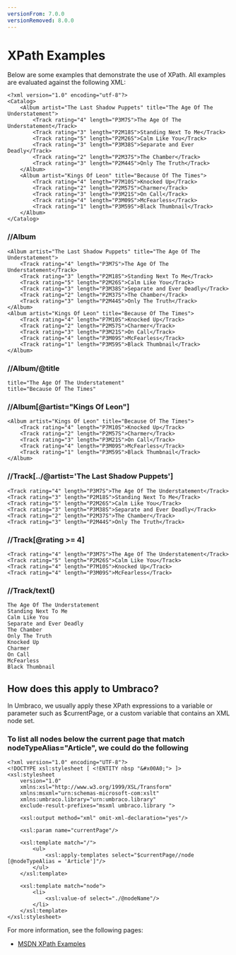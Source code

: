 ```yaml
---
versionFrom: 7.0.0
versionRemoved: 8.0.0
---
```


# XPath Examples

Below are some examples that demonstrate the use of XPath. All examples are evaluated against the following XML:

    <?xml version="1.0" encoding="utf-8"?>
    <Catalog>
        <Album artist="The Last Shadow Puppets" title="The Age Of The Understatement">
            <Track rating="4" length="P3M7S">The Age Of The Understatement</Track>
            <Track rating="3" length="P2M18S">Standing Next To Me</Track>
            <Track rating="5" length="P2M26S">Calm Like You</Track>
            <Track rating="3" length="P3M38S">Separate and Ever Deadly</Track>
            <Track rating="2" length="P2M37S">The Chamber</Track>
            <Track rating="3" length="P2M44S">Only The Truth</Track>
        </Album>
        <Album artist="Kings Of Leon" title="Because Of The Times">
            <Track rating="4" length="P7M10S">Knocked Up</Track>
            <Track rating="2" length="P2M57S">Charmer</Track>
            <Track rating="3" length="P3M21S">On Call</Track>
            <Track rating="4" length="P3M09S">McFearless</Track>
            <Track rating="1" length="P3M59S">Black Thumbnail</Track>
        </Album>
    </Catalog>

### //Album

    <Album artist="The Last Shadow Puppets" title="The Age Of The Understatement">
        <Track rating="4" length="P3M7S">The Age Of The Understatement</Track>
        <Track rating="3" length="P2M18S">Standing Next To Me</Track>
        <Track rating="5" length="P2M26S">Calm Like You</Track>
        <Track rating="3" length="P3M38S">Separate and Ever Deadly</Track>
        <Track rating="2" length="P2M37S">The Chamber</Track>
        <Track rating="3" length="P2M44S">Only The Truth</Track>
    </Album>
    <Album artist="Kings Of Leon" title="Because Of The Times">
        <Track rating="4" length="P7M10S">Knocked Up</Track>
        <Track rating="2" length="P2M57S">Charmer</Track>
        <Track rating="3" length="P3M21S">On Call</Track>
        <Track rating="4" length="P3M09S">McFearless</Track>
        <Track rating="1" length="P3M59S">Black Thumbnail</Track>
    </Album>

### //Album/@title

    title="The Age Of The Understatement"
    title="Because Of The Times"

### //Album\[@artist="Kings Of Leon"]

    <Album artist="Kings Of Leon" title="Because Of The Times">
        <Track rating="4" length="P7M10S">Knocked Up</Track>
        <Track rating="2" length="P2M57S">Charmer</Track>
        <Track rating="3" length="P3M21S">On Call</Track>
        <Track rating="4" length="P3M09S">McFearless</Track>
        <Track rating="1" length="P3M59S">Black Thumbnail</Track>
    </Album>

### //Track\[../@artist='The Last Shadow Puppets']

    <Track rating="4" length="P3M7S">The Age Of The Understatement</Track>
    <Track rating="3" length="P2M18S">Standing Next To Me</Track>
    <Track rating="5" length="P2M26S">Calm Like You</Track>
    <Track rating="3" length="P3M38S">Separate and Ever Deadly</Track>
    <Track rating="2" length="P2M37S">The Chamber</Track>
    <Track rating="3" length="P2M44S">Only The Truth</Track>

### //Track\[@rating >= 4]

    <Track rating="4" length="P3M7S">The Age Of The Understatement</Track>
    <Track rating="5" length="P2M26S">Calm Like You</Track>
    <Track rating="4" length="P7M10S">Knocked Up</Track>
    <Track rating="4" length="P3M09S">McFearless</Track>

### //Track/text()

    The Age Of The Understatement
    Standing Next To Me
    Calm Like You
    Separate and Ever Deadly
    The Chamber
    Only The Truth
    Knocked Up
    Charmer
    On Call
    McFearless
    Black Thumbnail

## How does this apply to Umbraco?

In Umbraco, we usually apply these XPath expressions to a variable or parameter such as $currentPage, or a custom variable that contains an XML node set.

### To list all nodes below the current page that match nodeTypeAlias="Article", we could do the following

    <?xml version="1.0" encoding="UTF-8"?>
    <!DOCTYPE xsl:stylesheet [ <!ENTITY nbsp "&#x00A0;"> ]>
    <xsl:stylesheet
        version="1.0"
        xmlns:xsl="http://www.w3.org/1999/XSL/Transform"
        xmlns:msxml="urn:schemas-microsoft-com:xslt"
        xmlns:umbraco.library="urn:umbraco.library"
        exclude-result-prefixes="msxml umbraco.library ">

        <xsl:output method="xml" omit-xml-declaration="yes"/>

        <xsl:param name="currentPage"/>

        <xsl:template match="/">
            <ul>
                <xsl:apply-templates select="$currentPage//node [@nodeTypeAlias = 'Article']"/>
            </ul>
        </xsl:template>

        <xsl:template match="node">
            <li>
                <xsl:value-of select="./@nodeName"/>
            </li>
        </xsl:template>
    </xsl:stylesheet>

For more information, see the following pages:

- [MSDN XPath Examples](https://msdn.microsoft.com/en-us/library/ms256086.aspx)
